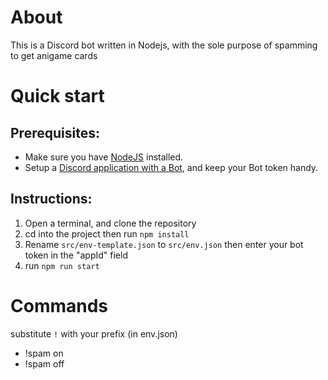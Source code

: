 # About
  This is a Discord bot written in Nodejs, with the sole 
  purpose of spamming to get anigame cards

# Quick start
  ## Prerequisites:
  - Make sure you have [NodeJS](https://https://nodejs.org/en/)
  installed.
  - Setup a [Discord application with a Bot](https://discordjs.guide/preparations/setting-up-a-bot-application.html#creating-your-bot),
  and keep your Bot token handy.


  ## Instructions:
  1. Open a terminal, and clone the repository
  2. cd into the project then run `npm install`
  3. Rename `src/env-template.json` to `src/env.json` then
    enter your bot token in the "appId" field
  4. run `npm run start`



# Commands
  substitute `!` with your prefix (in env.json)
  - !spam on
  - !spam off
